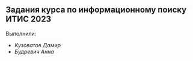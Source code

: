 ## Задания курса по информационному поиску ИТИС 2023

Выполнили:

* _Кузоватов Дамир_
* _Будревич Анна_



